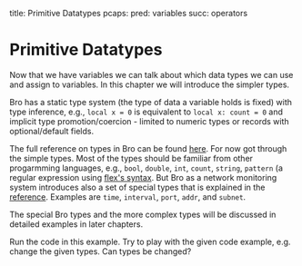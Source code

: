 title: Primitive Datatypes
pcaps: 
pred: variables
succ: operators 

Primitive Datatypes
===================

Now that we have variables we can talk about which data types we can use and assign to variables.
In this chapter we will introduce the simpler types.

Bro has a static type system (the type of data a variable holds is
fixed) with type inference, e.g., `local x = 0` is equivalent to
`local x: count = 0` and implicit type promotion/coercion - limited
to numeric types or records with optional/default fields.

The full reference on types in Bro can be found [here](https://www.bro.org/sphinx/script-reference/types.html).
For now got through the simple types. Most of the types should be familiar from other progarmming languages,
e.g., `bool`, `double`, `int`, `count`, `string`, `pattern` (a regular expression using [flex's syntax](http://flex.sourceforge.net/manual/Patterns.html).
But Bro as a network monitoring system introduces also a set of special types that is explained 
in the [reference](https://www.bro.org/sphinx/script-reference/types.html).
Examples are `time`, `interval`, `port`, `addr`, and `subnet`.

The special Bro types and the more complex types will be discussed in detailed examples in later chapters. 

Run the code in this example. Try to play with the given code example, e.g. change the given types.
Can types be changed?



